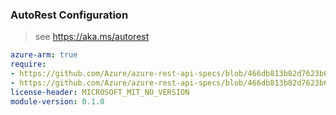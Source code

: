 ### AutoRest Configuration

> see https://aka.ms/autorest

``` yaml
azure-arm: true
require:
- https://github.com/Azure/azure-rest-api-specs/blob/466db813b82d7623b6882850636df09e0f98d831/specification/hanaonazure/resource-manager/readme.md
- https://github.com/Azure/azure-rest-api-specs/blob/466db813b82d7623b6882850636df09e0f98d831/specification/hanaonazure/resource-manager/readme.go.md
license-header: MICROSOFT_MIT_NO_VERSION
module-version: 0.1.0

```